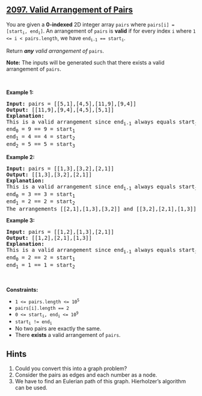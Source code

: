 ## [2097. Valid Arrangement of Pairs](https://leetcode.com/problems/valid-arrangement-of-pairs/)
<p>You are given a <strong>0-indexed</strong> 2D integer array <code>pairs</code> where <code>pairs[i] = [start<sub>i</sub>, end<sub>i</sub>]</code>. An arrangement of <code>pairs</code> is <strong>valid</strong> if for every index <code>i</code> where <code>1 &lt;= i &lt; pairs.length</code>, we have <code>end<sub>i-1</sub> == start<sub>i</sub></code>.</p>

<p>Return <em><strong>any</strong> valid arrangement of </em><code>pairs</code>.</p>

<p><strong>Note:</strong> The inputs will be generated such that there exists a valid arrangement of <code>pairs</code>.</p>

<p>&nbsp;</p>
<p><strong class="example">Example 1:</strong></p>

<pre>
<strong>Input:</strong> pairs = [[5,1],[4,5],[11,9],[9,4]]
<strong>Output:</strong> [[11,9],[9,4],[4,5],[5,1]]
<strong>Explanation:
</strong>This is a valid arrangement since end<sub>i-1</sub> always equals start<sub>i</sub>.
end<sub>0</sub> = 9 == 9 = start<sub>1</sub> 
end<sub>1</sub> = 4 == 4 = start<sub>2</sub>
end<sub>2</sub> = 5 == 5 = start<sub>3</sub>
</pre>

<p><strong class="example">Example 2:</strong></p>

<pre>
<strong>Input:</strong> pairs = [[1,3],[3,2],[2,1]]
<strong>Output:</strong> [[1,3],[3,2],[2,1]]
<strong>Explanation:</strong>
This is a valid arrangement since end<sub>i-1</sub> always equals start<sub>i</sub>.
end<sub>0</sub> = 3 == 3 = start<sub>1</sub>
end<sub>1</sub> = 2 == 2 = start<sub>2</sub>
The arrangements [[2,1],[1,3],[3,2]] and [[3,2],[2,1],[1,3]] are also valid.
</pre>

<p><strong class="example">Example 3:</strong></p>

<pre>
<strong>Input:</strong> pairs = [[1,2],[1,3],[2,1]]
<strong>Output:</strong> [[1,2],[2,1],[1,3]]
<strong>Explanation:</strong>
This is a valid arrangement since end<sub>i-1</sub> always equals start<sub>i</sub>.
end<sub>0</sub> = 2 == 2 = start<sub>1</sub>
end<sub>1</sub> = 1 == 1 = start<sub>2</sub>
</pre>

<p>&nbsp;</p>
<p><strong>Constraints:</strong></p>

<ul>
	<li><code>1 &lt;= pairs.length &lt;= 10<sup>5</sup></code></li>
	<li><code>pairs[i].length == 2</code></li>
	<li><code>0 &lt;= start<sub>i</sub>, end<sub>i</sub> &lt;= 10<sup>9</sup></code></li>
	<li><code>start<sub>i</sub> != end<sub>i</sub></code></li>
	<li>No two pairs are exactly the same.</li>
	<li>There <strong>exists</strong> a valid arrangement of <code>pairs</code>.</li>
</ul>


## Hints
1. Could you convert this into a graph problem?
2. Consider the pairs as edges and each number as a node.
3. We have to find an Eulerian path of this graph. Hierholzer’s algorithm can be used.
